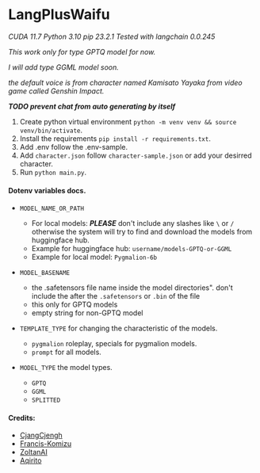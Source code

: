
# LangPlusWaifu
*CUDA 11.7*
*Python 3.10*
*pip 23.2.1*
*Tested with langchain 0.0.245*

*This work only for type GPTQ model for now.*

*I will add type GGML model soon.*

*the default voice is from character named Kamisato Yayaka from video game called Genshin Impact.*

***TODO prevent chat from auto generating by itself***

1. Create python virtual environment ```python -m venv venv && source venv/bin/activate```.
2. Install the requirements ```pip install -r requirements.txt```.
3. Add .env follow the .env-sample.
4. Add ```character.json``` follow ```character-sample.json``` or add your desirred character.
5. Run ```python main.py```.

#### Dotenv variables docs.

* ```MODEL_NAME_OR_PATH```
  - For local models: ***PLEASE*** don't include any slashes like ```\``` or ```/``` otherwise the system will try to find and download the models from huggingface hub.
  - Example for huggingface hub: ```username/models-GPTQ-or-GGML```
  - Example for local model: ```Pygmalion-6b```
  
* ```MODEL_BASENAME```
  - the .safetensors file name inside the model directories". don't include the after the ```.safetensors``` or ```.bin``` of the file
  - this only for GPTQ models
  - empty string for non-GPTQ model

* ```TEMPLATE_TYPE```  for changing the characteristic of the models.
  - ```pygmalion``` roleplay, specials for pygmalion models.
  - ```prompt``` for all models.

* ```MODEL_TYPE``` the model types.
  - ```GPTQ```
  - ```GGML```
  - ```SPLITTED```

#### Credits: 
* [CjangCjengh](https://github.com/CjangCjengh)
* [Francis-Komizu](https://github.com/Francis-Komizu)
* [ZoltanAI](https://github.com/ZoltanAI)
* [Aqirito](https://github.com/Aqirito)

